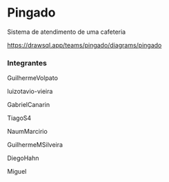 # Pingado
Sistema de atendimento de uma cafeteria

https://drawsql.app/teams/pingado/diagrams/pingado

### Integrantes

GuilhermeVolpato

luizotavio-vieira

GabrielCanarin

TiagoS4

NaumMarcirio

GuilhermeMSilveira

DiegoHahn

Miguel

